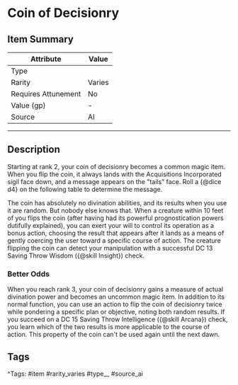 # Coin of Decisionry

## Item Summary

| Attribute            | Value                        |
|----------------------|------------------------------|
| Type                 |   |
| Rarity               | Varies             |
| Requires Attunement  | No                |
| Value (gp)           | -    |
| Source               | AI |

---

## Description

Starting at rank 2, your coin of decisionry becomes a common magic item. When you flip the coin, it always lands with the Acquisitions Incorporated sigil face down, and a message appears on the "tails" face. Roll a {@dice d4} on the following table to determine the message.

The coin has absolutely no divination abilities, and its results when you use it are random. But nobody else knows that. When a creature within 10 feet of you flips the coin (after having had its powerful prognostication powers dutifully explained), you can exert your will to control its operation as a bonus action, choosing the result that appears after it lands as a means of gently coercing the user toward a specific course of action. The creature flipping the coin can detect your manipulation with a successful DC 13 Saving Throw Wisdom ({@skill Insight}) check.

### Better Odds

When you reach rank 3, your coin of decisionry gains a measure of actual divination power and becomes an uncommon magic item. In addition to its normal function, you can use an action to flip the coin of decisionry twice while pondering a specific plan or objective, noting both random results. If you succeed on a DC 15 Saving Throw Intelligence ({@skill Arcana}) check, you learn which of the two results is more applicable to the course of action. This property of the coin can't be used again until the next dawn.

## Tags

^Tags: #item #rarity_varies #type__ #source_ai
